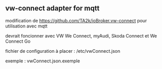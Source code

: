 ## vw-connect adapter for mqtt


modification de https://github.com/TA2k/ioBroker.vw-connect pour utilisation avec mqtt

devrait foncionner avec VW We Connect, myAudi, Skoda Connect et We Connect Go

fichier de configuration à placer : /etc/vwConnect.json

exemple : vwConnect.json.exemple
